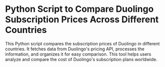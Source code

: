 # Python Script to Compare Duolingo Subscription Prices Across Different Countries

This Python script compares the subscription prices of Duolingo in different countries. It fetches data from Duolingo's pricing API, processes the information, and organizes it for easy comparison. This tool helps users analyze and compare the cost of Duolingo's subscription plans worldwide.
